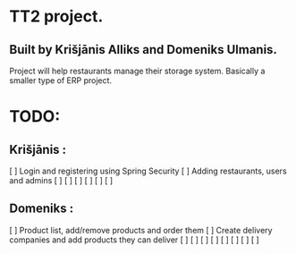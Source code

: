 # TT2 project.

## Built by Krišjānis Alliks and Domeniks Ulmanis.

Project will help restaurants manage their storage system. Basically a smaller type of ERP project.



# TODO:

## Krišjānis :

[ ] Login and registering using Spring Security
[ ] Adding restaurants, users and admins
[ ] 
[ ] 
[ ] 
[ ] 
[ ] 
[ ] 


## Domeniks :

[ ] Product list, add/remove products and order them
[ ] Create delivery companies and add products they can deliver
[ ] 
[ ] 
[ ] 
[ ] 
[ ] 
[ ] 
[ ] 
[ ] 
